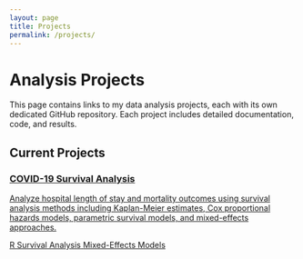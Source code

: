 ```yaml
---
layout: page
title: Projects
permalink: /projects/
---
```


# Analysis Projects

This page contains links to my data analysis projects, each with its own dedicated GitHub repository. Each project includes detailed documentation, code, and results.

## Current Projects

<div class="projects-grid">
    <div class="project-card">
        <a href="https://github.com/GeoffreyManda/covid-survival-analysis">
            <h3>COVID-19 Survival Analysis</h3>
            <p>Analyze hospital length of stay and mortality outcomes using survival analysis methods including Kaplan-Meier estimates, Cox proportional hazards models, parametric survival models, and mixed-effects approaches.</p>
            <span class="tag">R</span>
            <span class="tag">Survival Analysis</span>
            <span class="tag">Mixed-Effects Models</span>
        </a>
    </div>
    <!-- 
    Additional project cards will be added here as you create more projects.
    Example format:
    
    <div class="project-card">
        <a href="https://github.com/GeoffreyManda/project-name">
            <h3>Project Title</h3>
            <p>Brief description of the project and what readers will learn.</p>
            <span class="tag">Tag 1</span>
            <span class="tag">Tag 2</span>
        </a>
    </div>
    -->
</div>

## Project Categories

### Statistical Methods

- **Survival Analysis** - Methods for analyzing time-to-event data with censoring
- **Regression Models** - Linear, logistic, and other regression approaches
- **Mixed-Effects Models** - Accounting for hierarchical data structures
- **Multivariate Analysis** - Techniques for analyzing multiple variables simultaneously

### Application Areas

- **Healthcare Analytics** - Applications in clinical and epidemiological research
- **Public Health** - Population-level data analysis and interpretation
- **Research Methodology** - Approaches to study design and analysis

### Programming Skills

- **R Programming** - Statistical computing and graphics in R
- **Data Visualization** - Creating effective visual presentations of data
- **Reproducible Research** - Tools and practices for ensuring reproducibility

## Upcoming Projects

I'm constantly working on new analytical projects. Here are some topics I plan to cover in the future:

- Time Series Analysis of Epidemiological Data
- Bayesian Approaches to Clinical Research
- Machine Learning for Healthcare Predictions
- Spatial Analysis of Public Health Data

## Collaboration

I welcome collaboration on any of these projects. Feel free to fork the repositories, submit pull requests, or [contact me](https://github.com/GeoffreyManda) with suggestions and ideas.
